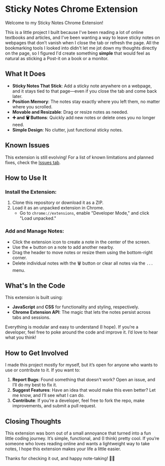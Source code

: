 # Sticky Notes Chrome Extension

Welcome to my Sticky Notes Chrome Extension! 

This is a little project I built because I've been reading a lot of online textbooks and articles, and I've been wanting a way to leave sticky notes on webpages that don’t vanish when I close the tab or refresh the page. All the bookmarking tools I looked into didn't let me jot down my thoughts directly on the page, so I figured I'd create something **simple** that would feel as natural as sticking a Post-it on a book or a monitor.


## What It Does

- **Sticky Notes That Stick**: Add a sticky note anywhere on a webpage, and it stays tied to that page—even if you close the tab and come back later.
- **Position Memory**: The notes stay exactly where you left them, no matter where you scrolled.
- **Movable and Resizable**: Drag or resize notes as needed.
- **➕ and 🗑️ Buttons**: Quickly add new notes or delete ones you no longer need.
- **Simple Design**: No clutter, just functional sticky notes.


## Known Issues

This extension is still evolving! For a list of known limitations and planned fixes, check the [Issues tab](https://github.com/larsenwald/Sticky-Notes-Extension/issues).


## How to Use It

### Install the Extension:
1. Clone this repository or download it as a ZIP.
2. Load it as an unpacked extension in Chrome. 
   - Go to `chrome://extensions`, enable "Developer Mode," and click "Load unpacked."

### Add and Manage Notes:
- Click the extension icon to create a note in the center of the screen.
- Use the `➕` button on a note to add another nearby.
- Drag the header to move notes or resize them using the bottom-right corner.
- Delete individual notes with the 🗑️ button or clear all notes via the `...` menu.


## What's In the Code

This extension is built using:
- **JavaScript** and **CSS** for functionality and styling, respectively.
- **Chrome Extension API**: The magic that lets the notes persist across tabs and sessions.

Everything is modular and easy to understand (I hope). If you’re a developer, feel free to poke around the code and improve it. I’d love to hear what you think!


## How to Get Involved

I made this project mostly for myself, but it’s open for anyone who wants to use or contribute to it. If you want to:
1. **Report Bugs**: Found something that doesn’t work? Open an issue, and I’ll do my best to fix it.
2. **Suggest Features**: Have an idea that would make this even better? Let me know, and I’ll see what I can do.
3. **Contribute**: If you’re a developer, feel free to fork the repo, make improvements, and submit a pull request.


## Closing Thoughts

This extension was born out of a small annoyance that turned into a fun little coding journey. It’s simple, functional, and (I think) pretty cool. If you’re someone who loves reading online and wants a lightweight way to take notes, I hope this extension makes your life a little easier.

Thanks for checking it out, and happy note-taking! 📝✨

